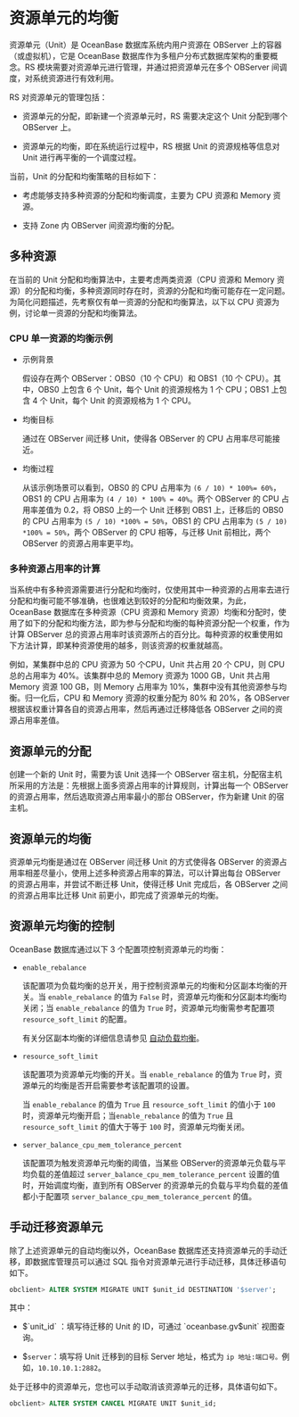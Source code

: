 # 资源单元的均衡

资源单元（Unit）是 OceanBase 数据库系统内用户资源在 OBServer 上的容器（或虚拟机），它是 OceanBase 数据库作为多租户分布式数据库架构的重要概念。RS 模块需要对资源单元进行管理，并通过把资源单元在多个 OBServer 间调度，对系统资源进行有效利用。

RS 对资源单元的管理包括：

* 资源单元的分配，即新建一个资源单元时，RS 需要决定这个 Unit 分配到哪个 OBServer 上。

* 资源单元的均衡，即在系统运行过程中，RS 根据 Unit 的资源规格等信息对 Unit 进行再平衡的一个调度过程。

当前，Unit 的分配和均衡策略的目标如下：

* 考虑能够支持多种资源的分配和均衡调度，主要为 CPU 资源和 Memory 资源。

* 支持 Zone 内 OBServer 间资源均衡的分配。

## 多种资源

在当前的 Unit 分配和均衡算法中，主要考虑两类资源（CPU 资源和 Memory 资源）的分配和均衡，多种资源同时存在时，资源的分配和均衡可能存在一定问题。为简化问题描述，先考察仅有单一资源的分配和均衡算法，以下以 CPU 资源为例，讨论单一资源的分配和均衡算法。

### CPU 单一资源的均衡示例

* 示例背景

  假设存在两个 OBServer：OBS0（10 个 CPU）和 OBS1（10 个 CPU）。其中，OBS0 上包含 6 个 Unit，每个 Unit 的资源规格为 1 个 CPU；OBS1 上包含 4 个 Unit，每个 Unit 的资源规格为 1 个 CPU。
  
* 均衡目标

  通过在 OBServer 间迁移 Unit，使得各 OBServer 的 CPU 占用率尽可能接近。
  
* 均衡过程

  从该示例场景可以看到，OBS0 的 CPU 占用率为 `(6 / 10) * 100%= 60%`，OBS1 的 CPU 占用率为 `(4 / 10) * 100% = 40%`。两个 OBServer 的 CPU 占用率差值为 0.2，将 OBS0 上的一个 Unit 迁移到 OBS1 上，迁移后的 OBS0 的 CPU 占用率为 `(5 / 10) *100% = 50%`，OBS1 的 CPU 占用率为 `(5 / 10) *100% = 50%`，两个 OBServer 的 CPU 相等，与迁移 Unit 前相比，两个 OBServer 的资源占用率更平均。
  
### 多种资源占用率的计算

当系统中有多种资源需要进行分配和均衡时，仅使用其中一种资源的占用率去进行分配和均衡可能不够准确，也很难达到较好的分配和均衡效果，为此，OceanBase 数据库在多种资源（CPU 资源和 Memory 资源）均衡和分配时，使用了如下的分配和均衡方法，即为参与分配和均衡的每种资源分配一个权重，作为计算 OBServer 总的资源占用率时该资源所占的百分比。每种资源的权重使用如下方法计算，即某种资源使用的越多，则该资源的权重就越高。

例如，某集群中总的 CPU 资源为 50 个CPU，Unit 共占用 20 个 CPU，则 CPU 总的占用率为 40%。该集群中总的 Memory 资源为 1000 GB，Unit 共占用 Memory 资源 100 GB，则 Memory 占用率为 10%，集群中没有其他资源参与均衡。归一化后，CPU 和 Memory 资源的权重分配为 80% 和 20%，各 OBServer 根据该权重计算各自的资源占用率，然后再通过迁移降低各 OBServer 之间的资源占用率差值。

## 资源单元的分配

创建一个新的 Unit 时，需要为该 Unit 选择一个 OBServer 宿主机，分配宿主机所采用的方法是：先根据上面多资源占用率的计算规则，计算出每一个 OBServer 的资源占用率，然后选取资源占用率最小的那台 OBServer，作为新建 Unit 的宿主机。

## 资源单元的均衡

资源单元均衡是通过在 OBServer 间迁移 Unit 的方式使得各 OBServer 的资源占用率相差尽量小，使用上述多种资源占用率的算法，可以计算出每台 OBServer 的资源占用率，并尝试不断迁移 Unit，使得迁移 Unit 完成后，各 OBServer 之间的资源占用率比迁移 Unit 前更小，即完成了资源单元的均衡。

## 资源单元均衡的控制

OceanBase 数据库通过以下 3 个配置项控制资源单元的均衡：

* `enable_rebalance`

  该配置项为负载均衡的总开关，用于控制资源单元的均衡和分区副本均衡的开关。当 `enable_rebalance` 的值为 `False` 时，资源单元均衡和分区副本均衡均关闭；当 `enable_rebalance` 的值为 `True` 时，资源单元均衡需参考配置项 `resource_soft_limit` 的配置。

  有关分区副本均衡的详细信息请参见 [自动负载均衡](../../7.distributed-database-objects/3.partitions-and-replicas/4.data-balancing/1.replica-balancing/1.automatic-load-balancing.md)。
  
* `resource_soft_limit`

  该配置项为资源单元均衡的开关。当 `enable_rebalance` 的值为 `True` 时，资源单元的均衡是否开启需要参考该配置项的设置。

  当 `enable_rebalance` 的值为 `True` 且 `resource_soft_limit` 的值小于 `100` 时，资源单元均衡开启；当`enable_rebalance` 的值为 `True` 且 `resource_soft_limit` 的值大于等于 `100` 时，资源单元均衡关闭。
  
* `server_balance_cpu_mem_tolerance_percent`

  该配置项为触发资源单元均衡的阈值，当某些 OBServer的资源单元负载与平均负载的差值超过 `server_balance_cpu_mem_tolerance_percent` 设置的值时，开始调度均衡，直到所有 OBServer 的资源单元的负载与平均负载的差值都小于配置项 `server_balance_cpu_mem_tolerance_percent` 的值。
  
## 手动迁移资源单元

除了上述资源单元的自动均衡以外，OceanBase 数据库还支持资源单元的手动迁移，即数据库管理员可以通过 SQL 指令对资源单元进行手动迁移，具体迁移语句如下。

```sql
obclient> ALTER SYSTEM MIGRATE UNIT $unit_id DESTINATION '$server';
```

其中：

* $`unit_id` ：填写待迁移的 Unit 的 ID，可通过 `oceanbase.gv$unit` 视图查询。

* $`server`：填写将 Unit 迁移到的目标 Server 地址，格式为 `ip 地址:端口号。`例如，`10.10.10.1:2882`。

处于迁移中的资源单元，您也可以手动取消该资源单元的迁移，具体语句如下。

```sql
obclient> ALTER SYSTEM CANCEL MIGRATE UNIT $unit_id;
```
